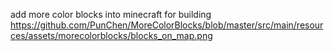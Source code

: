 add more color blocks into minecraft for building
https://github.com/PunChen/MoreColorBlocks/blob/master/src/main/resources/assets/morecolorblocks/blocks_on_map.png
